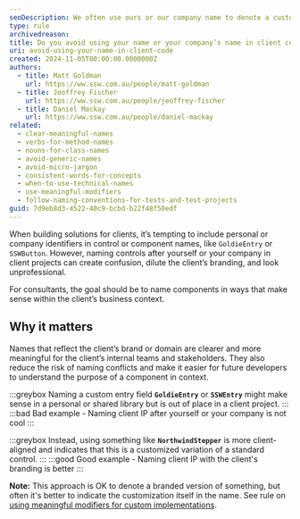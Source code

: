 ```yaml
---
seoDescription: We often use ours or our company name to denote a custom version of something. Unless you're publishing a library, this is never a good idea.
type: rule
archivedreason:
title: Do you avoid using your name or your company’s name in client code?
uri: avoid-using-your-name-in-client-code
created: 2024-11-05T00:00:00.0000000Z
authors:
  - title: Matt Goldman
    url: https://ww.ssw.com.au/people/matt-goldman
  - title: Jeoffrey Fischer
    url: https://ww.ssw.com.au/people/jeoffrey-fischer
  - title: Daniel Mackay
    url: https://ww.ssw.com.au/people/daniel-mackay
related:
  - clear-meaningful-names
  - verbs-for-method-names
  - nouns-for-class-names
  - avoid-generic-names
  - avoid-micro-jargon
  - consistent-words-for-concepts
  - when-to-use-technical-names
  - use-meaningful-modifiers
  - follow-naming-conventions-for-tests-and-test-projects
guid: 7d9eb8d3-4522-40c9-bcbd-b22f48f50edf
---
```


When building solutions for clients, it’s tempting to include personal or company identifiers in control or component names, like `GoldieEntry` or `SSWButton`. However, naming controls after yourself or your company in client projects can create confusion, dilute the client’s branding, and look unprofessional.

For consultants, the goal should be to name components in ways that make sense within the client’s business context.

<!--endintro-->

## Why it matters

Names that reflect the client’s brand or domain are clearer and more meaningful for the client’s internal teams and stakeholders. They also reduce the risk of naming conflicts and make it easier for future developers to understand the purpose of a component in context.

:::greybox
Naming a custom entry field **`GoldieEntry`** or **`SSWEntry`** might make sense in a personal or shared library but is out of place in a client project.
:::
:::bad
Bad example - Naming client IP after yourself or your company is not cool
:::

:::greybox
Instead, using something like **`NorthwindStepper`** is more client-aligned and indicates that this is a customized variation of a standard control.
:::
:::good
Good example - Naming client IP with the client's branding is better
:::

**Note:** This approach is OK to denote a branded version of something, but often it's better to indicate the customization itself in the name. See rule on [using meaningful modifiers for custom implementations](/use-meaningful-modifiers).
